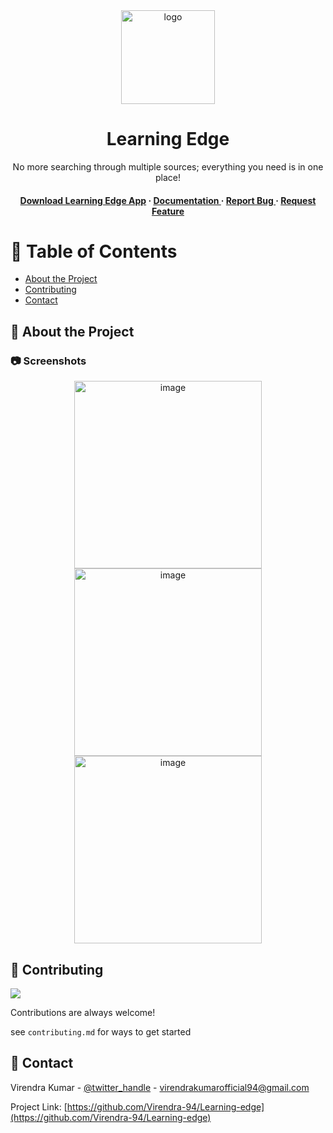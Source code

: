 <div align='center'>

<img src=https://github.com/Virendra-94/Learning-edge/assets/100487078/78973fdf-e567-4a0c-882a-80c4a048ccc2 alt="logo" width=150 height=150 />

<h1>Learning Edge</h1>
<p>No more searching through multiple sources; everything you need is in one place!</p>

<h4> <a href=https://learning-edge.netlify.app/>Download Learning Edge App</a> <span> · </span> <a href="https://github.com/Virendra-94/Learning-edge/blob/master/README.md"> Documentation </a> <span> · </span> <a href="https://github.com/Virendra-94/Learning-edge/issues"> Report Bug </a> <span> · </span> <a href="https://github.com/Virendra-94/Learning-edge/issues"> Request Feature </a> </h4>


</div>

# :notebook_with_decorative_cover: Table of Contents

- [About the Project](#star2-about-the-project)
- [Contributing](#wave-contributing)
- [Contact](#handshake-contact)


## :star2: About the Project

### :camera: Screenshots
<div align="center"> <a href="https://learning-edge.netlify.app/"><img src="https://github.com/Virendra-94/Learning-edge/assets/100487078/5ce301a0-d10d-484c-8718-1206ba6cae04" alt='image' width='300'/></a> </div>
<div align="center"> <a href="https://learning-edge.netlify.app/"><img src="https://github.com/Virendra-94/Learning-edge/assets/100487078/71861875-4975-4f5c-9e2b-83a97d4b6ff6" alt='image' width='300'/></a> </div>
<div align="center"> <a href="https://learning-edge.netlify.app/"><img src="https://github.com/Virendra-94/Learning-edge/assets/100487078/336b5beb-125c-4ea6-ab44-41ff21be68e1" alt='image' width='300'/></a> </div>



## :wave: Contributing

<a href="https://github.com/Virendra-94/Learning-edge/graphs/contributors"> <img src="https://contrib.rocks/image?repo=Louis3797/awesome-readme-template" /> </a>

Contributions are always welcome!

see `contributing.md` for ways to get started

## :handshake: Contact

Virendra Kumar - [@twitter_handle](https://twitter.com/VirendraK_94) - virendrakumarofficial94@gmail.com

Project Link: [https://github.com/Virendra-94/Learning-edge](https://github.com/Virendra-94/Learning-edge)
